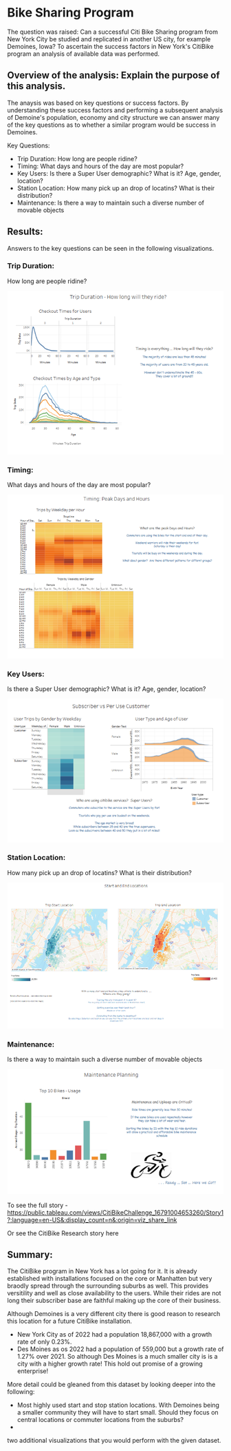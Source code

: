 # Bike Sharing Program

The question was raised:  Can a successful Citi Bike Sharing program from New York City be studied and replicated in another US city, for example Demoines, Iowa?  To ascertain the success factors in New York's CitiBike program an analysis of available data was performed.

## Overview of the analysis: Explain the purpose of this analysis.
The anaysis was based on key questions or success factors.  By understanding these success factors and performing a subsequent analysis of Demoine's population, economy and city structure we can answer many of the key questions as to whether a similar program would be success in Demoines.

Key Questions:
* Trip Duration: How long are people ridine?
* Timing: What days and hours of the day are most popular?
* Key Users: Is there a Super User demographic? What is it? Age, gender, location?
* Station Location:  How many pick up an drop of locatins? What is their distribution?
* Maintenance:  Is there a way to maintain such a diverse number of movable objects


## Results: 
Answers to the key questions can be seen in the following visualizations.

### Trip Duration: 
How long are people ridine?

![Trip Duration](https://github.com/SusanFair/bikesharing/blob/main/Resources/TripDurationDashboard.PNG)

### Timing: 
What days and hours of the day are most popular?

![Timing](https://github.com/SusanFair/bikesharing/blob/main/Resources/TimingDashboard.PNG)

### Key Users: 
Is there a Super User demographic? What is it? Age, gender, location?

![Key Users](https://github.com/SusanFair/bikesharing/blob/main/Resources/KeyUsersDashboard.PNG)

### Station Location:  
How many pick up an drop of locatins? What is their distribution?

![Location](https://github.com/SusanFair/bikesharing/blob/main/Resources/LocationDashboard.PNG)

### Maintenance:  
Is there a way to maintain such a diverse number of movable objects

![Alt text](https://github.com/SusanFair/bikesharing/blob/main/Resources/MaintenanceDashboard.PNG)

To see the full story -  https://public.tableau.com/views/CitiBikeChallenge_16791004653260/Story1?:language=en-US&:display_count=n&:origin=viz_share_link



Or see the CitiBike Research story here

## Summary: 
The CitiBike program in New York has a lot going for it.  It is already established with installations focused on the core or Manhatten but very braodly spread through the surrounding suburbs as well.  This provides versitility and well as close availability to the users.  While their rides are not long their subscriber base are faithful making up the core of their business.   

Although Demoines is a very different city there is good reason to research this location for a future CitiBike installation.  
* New York City as of 2022	had a population 18,867,000 with a growth rate of only 0.23%.
* Des Moines as os 2022 had a population of 559,000 but a growth rate of 1.27% over 2021.
So although Des Moines is a much smaller city is is a city with a higher growth rate!  This hold out promise of a growing enterprise!

More detail could be gleaned from this dataset by looking deeper into the following:
* Most highly used start and stop station locations.  With Demoines being a smaller community they will have to start small.  Should they focus on central locations or commuter locations from the suburbs?
* 
two additional visualizations that you would perform with the given dataset.